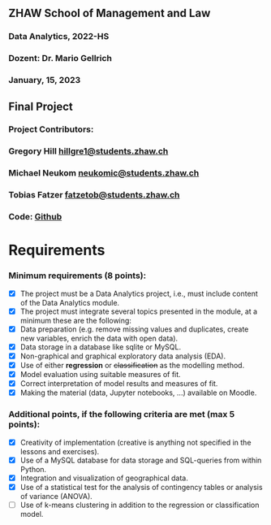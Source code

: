 ## ZHAW School of Management and Law

### Data Analytics, 2022-HS
### Dozent: Dr. Mario Gellrich
### January, 15, 2023

## Final Project

### Project Contributors:

### Gregory Hill        hillgre1@students.zhaw.ch

### Michael Neukom      neukomic@students.zhaw.ch

### Tobias Fatzer       fatzetob@students.zhaw.ch

### Code:	[Github](https://github.com/TobiasFatzer/data_analytics_final_project)

# Requirements
### Minimum requirements (8 points):
- [x] The project must be a Data Analytics project, i.e., must include content of the Data Analytics module.
- [x] The project must integrate several topics presented in the module, at a minimum these are the following:
- [x] Data preparation (e.g. remove missing values and duplicates, create new variables, enrich the data with open data).
- [x] Data storage in a database like sqlite or MySQL.
- [X] Non-graphical and graphical exploratory data analysis (EDA).
- [x] Use of either **regression** or ~~classification~~ as the modelling method.
- [X] Model evaluation using suitable measures of fit.
- [X] Correct interpretation of model results and measures of fit.
- [X] Making the material (data, Jupyter notebooks, ...) available on Moodle.
### Additional points, if the following criteria are met (max 5 points):
- [X] Creativity of implementation (creative is anything not specified in the lessons and exercises).
- [x] Use of a MySQL database for data storage and SQL-queries from within Python.
- [x] Integration and visualization of geographical data.
- [X] Use of a statistical test for the analysis of contingency tables or analysis of variance (ANOVA).
- [ ] Use of k-means clustering in addition to the regression or classification model.
